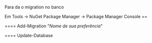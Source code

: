 Para da o migration no banco 

Em Tools -> NuGet Package Manager -> Package Manager Console ==

==== Add-Migration "*Nome de sua preferência*"


==== Update-Database
